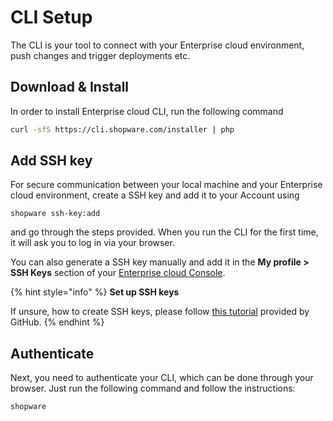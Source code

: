 # CLI Setup

The CLI is your tool to connect with your Enterprise cloud environment, push changes and trigger deployments etc.

## Download & Install

In order to install Enterprise cloud CLI, run the following command

```bash
curl -sfS https://cli.shopware.com/installer | php
```

## Add SSH key

For secure communication between your local machine and your Enterprise cloud environment, create a SSH key and add it to your Account using 

```
shopware ssh-key:add
```

and go through the steps provided. When you run the CLI for the first time, it will ask you to log in via your browser.

You can also generate a SSH key manually and add it in the **My profile > SSH Keys** section of your [Enterprise cloud Console](https://console.shopware.com/).

{% hint style="info" %}
**Set up SSH keys**

If unsure, how to create SSH keys, please follow [this tutorial](https://docs.github.com/en/authentication/connecting-to-github-with-ssh/generating-a-new-ssh-key-and-adding-it-to-the-ssh-agent) provided by GitHub.
{% endhint %}

## Authenticate

Next, you need to authenticate your CLI, which can be done through your browser. Just run the following command and follow the instructions:

```bash
shopware
```